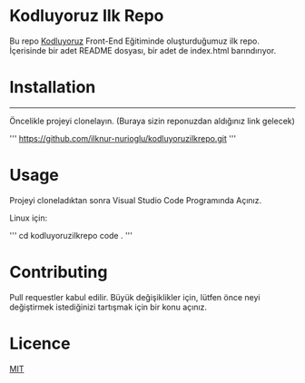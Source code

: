 # Kodluyoruz Ilk Repo
Bu repo [Kodluyoruz](http://kodluyoruz.org) Front-End Eğitiminde oluşturduğumuz ilk repo. İçerisinde bir adet README dosyası, bir adet de index.html barındırıyor.

# Installation 

---
Öncelikle projeyi clonelayın. (Buraya sizin reponuzdan aldığınız link gelecek)

'''
https://github.com/ilknur-nurioglu/kodluyoruzilkrepo.git
'''
# Usage


Projeyi cloneladıktan sonra Visual Studio Code Programında Açınız.

Linux için:

'''
cd kodluyoruzilkrepo
code . 
'''
 # Contributing

 

 Pull requestler kabul edilir. Büyük değişiklikler için, lütfen önce neyi değiştirmek istediğinizi tartışmak için bir konu açınız.

 # Licence 



 [MIT](https://choosealicense.com/licenses/mit/)
